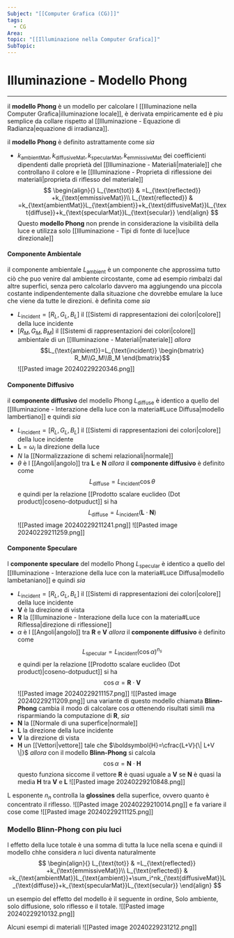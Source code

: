 ```yaml
---
Subject: "[[Computer Grafica (CG)]]"
tags:
  - CG
Area: 
topic: "[[Illuminazione nella Computer Grafica]]"
SubTopic:
---
```


# Illuminazione - Modello Phong
---
il __modello Phong__ è un modello per calcolare l [[Illuminazione nella Computer Grafica|illuminazione locale]], è derivata empiricamente ed è piu semplice da collare rispetto al [[Illuminazione - Equazione di Radianza|equazione di irradianza]].

il __modello Phong__ è definito astrattamente come
_sia_
- $k_{\text{ambientMat}},k_{\text{diffusiveMat}},k_{\text{specularMat}},k_{\text{emmissiveMat}}$ dei coefficienti dipendenti dalle proprietà del [[Illuminazione - Materiali|materiale]] che controllano il colore e le [[Illuminazione - Proprieta di riflessione dei materiali|proprieta di riflesso del materiale]] 
$$
\begin{align}{}
L_{\text{tot}} & =L_{\text{reflected}} +k_{\text{emmissiveMat}}\\
L_{\text{reflected}} & =k_{\text{ambientMat}}L_{\text{ambient}}+k_{\text{diffusiveMat}}L_{\text{diffuse}}+k_{\text{specularMat}}L_{\text{secular}}
\end{align}
$$
Questo __modello Phong__ non prende in considerazione la visibilità della luce e utilizza solo [[Illuminazione - Tipi di fonte di luce|luce direzionale]] 

#### Componente Ambientale
il componente ambientale $L_{\text{ambient}}$ è un componente che approssima tutto ciò che puo venire dal ambiente circostante, come ad esempio rimbalzi dal altre superfici, senza pero calcolarlo davvero ma aggiungendo una piccola costante indipendentemente dalla situazione che dovrebbe emulare la luce che viene da tutte le direzioni.
è definita come 
_sia_
- $L_{\text{incident}}=[R_L,G_L,B_L]$ il [[Sistemi di rappresentazioni dei colori|colore]] della luce incidente
- $[R_M,G_M,B_M]$ il [[Sistemi di rappresentazioni dei colori|colore]] ambientale di un [[Illuminazione - Materiali|materiale]]
_allora_ $$L_{\text{ambient}}=L_{\text{incident}}
\begin{bmatrix}
R_M\\G_M\\B_M
\end{bmatrix}$$
![[Pasted image 20240229220346.png]]

#### Componente Diffusivo
il __componente diffusivo__ del modello Phong $L_{\text{diffuse}}$ è identico a quello del [[Illuminazione - Interazione della luce con la materia#Luce Diffusa|modello lambertiano]] e quindi 
_sia_
- $L_{\text{incident}}=[R_L,G_L,B_L]$ il [[Sistemi di rappresentazioni dei colori|colore]] della luce incidente
- $\boldsymbol{L}=\omega_i$ la direzione della luce
- $N$ la [[Normalizzazione di schemi relazionali|normale]]
- $\theta$ è l [[Angoli|angolo]] tra $\boldsymbol{L}$ e $\boldsymbol{N}$
_allora_ il __componente diffusivo__ è definito come  $$L_{\text{diffuse}} = L_{\text{incident}}\cos \theta$$e quindi per la relazione [[Prodotto scalare euclideo (Dot product)|coseno-dotpuduct]] si ha $$L_{\text{diffuse}} = L_{\text{incident}}(\boldsymbol{L}\cdot \boldsymbol{N})$$![[Pasted image 20240229211241.png]]
![[Pasted image 20240229211259.png]]
#### Componente Speculare
l __componente speculare__ del modello Phong $L_{\text{specular}}$ è identico a quello del [[Illuminazione - Interazione della luce con la materia#Luce Diffusa|modello lambetaniano]] e quindi 
_sia_
- $L_{\text{incident}}=[R_L,G_L,B_L]$ il [[Sistemi di rappresentazioni dei colori|colore]] della luce incidente
- $\boldsymbol{V}$ è  la direzione di vista
- $\boldsymbol{R}$ la [[Illuminazione - Interazione della luce con la materia#Luce Riflessa|direzione di riflessione]]
- $\alpha$ è l [[Angoli|angolo]] tra $\boldsymbol{R}$ e $\boldsymbol{V}$
_allora_ il __componente diffusivo__ è definito come  $$L_{\text{specular}} = L_{\text{incident}}(\cos \alpha)^{n_s}$$e quindi per la relazione [[Prodotto scalare euclideo (Dot product)|coseno-dotpuduct]] si ha $$\cos \alpha = \boldsymbol{R} \cdot \boldsymbol{V}$$![[Pasted image 20240229211157.png]]
![[Pasted image 20240229211209.png]]
una variante di questo modello chiamata __Blinn-Phong__ cambia il modo di calcolare $\cos \alpha$ ottenendo risultati simili ma risparmiando la computazione di $\boldsymbol{R}$, 
_sia_
- $\boldsymbol{N}$ la [[Normale di una superfice|normale]]
- $\boldsymbol{L}$ la direzione della luce incidente 
- $\boldsymbol{V}$ la direzione di vista
- $\boldsymbol{H}$ un [[Vettori|vettore]] tale che $\boldsymbol{H}=\cfrac{L+V}{\| L+V \|}$
_allora_ con il modello __Blinn-Phong__ si calcola $$\cos \alpha = \boldsymbol{N} \cdot \boldsymbol{H}$$ 
questo funziona siccome il vettore $\boldsymbol{R}$ è quasi uguale a $\boldsymbol{V}$ se $\boldsymbol{N}$ è quasi la media $\boldsymbol{H}$ tra $\boldsymbol{V}$ e $\boldsymbol{L}$ 
![[Pasted image 20240229210848.png]]

L esponente $n_n$ controlla la __glossines__ della superfice, ovvero quanto è concentrato il riflesso. 
![[Pasted image 20240229210014.png]]
e fa variare il cose come 
![[Pasted image 20240229211125.png]]


### Modello Blinn-Phong con piu luci
l effetto della luce totale è una somma di tutta la luce nella scena e quindi il modello chhe considera $n$ luci diventa naturalmente $$
\begin{align}{}
L_{\text{tot}} & =L_{\text{reflected}} +k_{\text{emmissiveMat}}\\
L_{\text{reflected}} & =k_{\text{ambientMat}}L_{\text{ambient}}+\sum_i^nk_{\text{diffusiveMat}}L_{\text{diffuse}}+k_{\text{specularMat}}L_{\text{secular}}
\end{align}
$$

un esempio del effetto del modello è il seguente in ordine, Solo ambiente, solo diffusione, solo riflesso e il totale.
![[Pasted image 20240229210132.png]]

Alcuni esempi di materiali
![[Pasted image 20240229231212.png]]